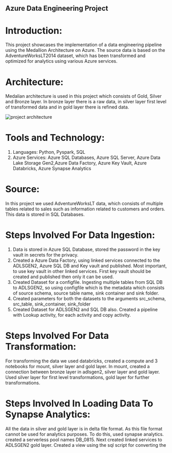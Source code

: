 ## Azure Data Engineering Project

# Introduction:

This project showcases the implementation of a data engineering pipeline using the Medallion Architecture on Azure. The source data is based on the AdventureWorksLT2014 dataset, which has been transformed and optimized for analytics using various Azure services.

# Architecture:

Medalian architecture is used in this project which consists of Gold, Silver and Bronze layer. In bronze layer there is a raw data, in silver layer first level of transformed data and in gold layer there is refined data.

![project architecture](https://camo.githubusercontent.com/37573774dd97aa2f646ce074d8c8c731a1f52285fa6c6a0694058dfacbd55151/68747470733a2f2f6d656469612e6c6963646e2e636f6d2f646d732f696d6167652f4435363232415148417847655043376e415a512f6665656473686172652d736872696e6b5f313238302f302f313730353932333931313530323f653d3137323637303430303026763d6265746126743d7a4e61702d383772316135563157636943485a737778333456664a626c65627148487955324177754b7767)

# Tools and Technology:

1. Languages: Python, Pyspark, SQL
2. Azure Services: Azure SQL Databases, Azure SQL Server, Azure Data Lake Storage Gen2,Azure Data Factory, Azure Key Vault, Azure Databricks, Azure Synapse Analytics

# Source:

In this project we used AdventureWorksLT data, which consists of multiple tables related to sales such as information related to customers and orders. This data is stored in SQL Databases.

# Steps Involved For Data Ingestion:

1. Data is stored in Azure SQL Database, stored the password in the key vault in secrets for the privacy.
2. Created a Azure Data Factory, using linked services connected to the ADLSGEN2, Azure SQL DB and Key vault and published. Most important, to use key vault in other linked services. First key vault should be created and published then only it can be used.
3. Created Dataset for a configfile. Ingesting multiple tables from SQL DB to ADLSGEN2, so using configfile which is the metadata which consists of source schema, source table name, sink container and sink folder.
4. Created parameters for both the datasets to the arguments src_schema, src_table, sink_container, sink_folder
5. Created Dataset for ADLSGEN2 and SQL DB also. Created a pipeline with Lookup activity, for each activity and copy activity.

# Steps Involved For Data Transformation:

For transforming the data we used databricks, created a compute and 3 notebooks for mount, silver layer and gold layer. In mount, created a connection between bronze layer in adlsgen2, silver layer and gold layer.
Used silver layer for first level transformations, gold layer for further transformations.

# Steps Involved In Loading Data To Synapse Analytics:

All the data in silver and gold layer is in delta file format. As this file format cannot be used for analytics purposes. To do this, used synapse analytics. created a serverless pool names DB_0815. Next created linked services to ADLSGEN2 gold layer.
Created a view using the sql script for converting the 

